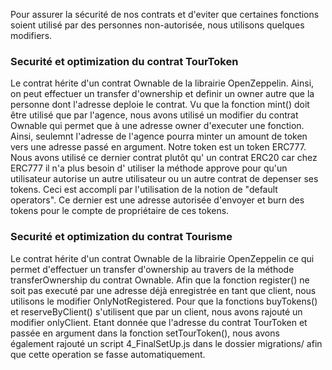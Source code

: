 Pour assurer la sécurité de nos contrats et d'eviter que certaines fonctions soient utilisé par des personnes non-autorisée, nous utilisons quelques modifiers.

### Securité et optimization du contrat TourToken

Le contrat hérite d'un contrat Ownable de la librairie OpenZeppelin. Ainsi, on peut effectuer un transfer d'ownership et definir un owner autre que la personne dont l'adresse deploie le contrat.
Vu que la fonction mint() doit être utilisé que par l'agence, nous avons utilisé un modifier du contrat Ownable qui permet que à une adresse owner d'executer une fonction. Ainsi, seulemnt l'adresse de l'agence pourra minter un amount de token vers une adresse passé en argument.
Notre token est un token ERC777. Nous avons utilisé ce dernier contrat plutôt qu' un contrat ERC20 car chez ERC777 il n'a plus besoin d' utiliser la méthode approve pour qu'un utilisateur autorise un autre utilisateur ou un autre contrat de depenser ses tokens. Ceci est accompli par l'utilisation de la notion de "default operators". Ce dernier est une adresse autorisée d'envoyer et burn des tokens pour le compte de propriétaire de ces tokens.

### Securité et optimization du contrat Tourisme

Le contrat hérite d'un contrat Ownable de la librairie OpenZeppelin ce qui permet d'effectuer un transfer d'ownership au travers de la méthode transferOwnership du contrat Ownable.
Afin que la fonction register() ne soit pas executé par une adresse déjà enregistrée en tant que client, nous utilisons le modifier OnlyNotRegistered.
Pour que la fonctions buyTokens() et reserveByClient() s'utilisent que par un client, nous avons rajouté un modifier onlyClient.
Etant donnée que l'adresse du contrat TourToken et passée en argument dans la fonction setTourToken(), nous avons également rajouté un script 4_FinalSetUp.js dans le dossier migrations/ afin que cette operation se fasse automatiquement.
